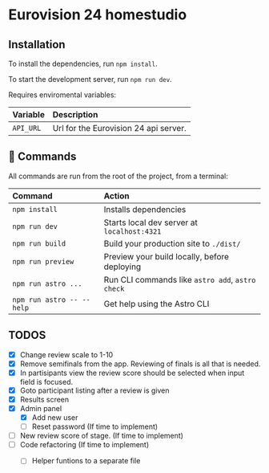 # Eurovision 24 homestudio

## Installation

To install the dependencies, run `npm install`.

To start the development server, run `npm run dev`.

Requires enviromental variables:

| Variable | Description |
| :------ | :--------- |
| `API_URL` | Url for the Eurovision 24 api server. |

## 🧞 Commands

All commands are run from the root of the project, from a terminal:

| Command                   | Action                                           |
| :------------------------ | :----------------------------------------------- |
| `npm install`             | Installs dependencies                            |
| `npm run dev`             | Starts local dev server at `localhost:4321`      |
| `npm run build`           | Build your production site to `./dist/`          |
| `npm run preview`         | Preview your build locally, before deploying     |
| `npm run astro ...`       | Run CLI commands like `astro add`, `astro check` |
| `npm run astro -- --help` | Get help using the Astro CLI                     |

## TODOS

- [x] Change review scale to 1-10
- [x] Remove semifinals from the app. Reviewing of finals is all that is needed.
- [x] In partisipants view the review score should be selected when input field is focused.
- [x] Goto participant listing after a review is given
- [x] Results screen
- [x] Admin panel
  - [x] Add new user
  - [ ] Reset password (If time to implement)
- [ ] New review score of stage. (If time to implement)
- [ ] Code refactoring (If time to implement)
  - [ ] Helper funtions to a separate file

